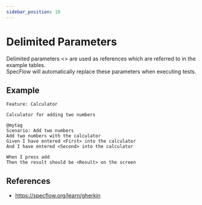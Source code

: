 ```yaml
---
sidebar_position: 10
---
```


# Delimited Parameters

Delimited parameters \<\> are used as references which are referred to in the example tables.  
SpecFlow will automatically replace these parameters when executing tests.

## Example

```gherkin
Feature: Calculator

Calculator for adding two numbers

@mytag
Scenario: Add two numbers
Add two numbers with the calculator
Given I have entered <First> into the calculator
And I have entered <Second> into the calculator

When I press add
Then the result should be <Result> on the screen
```

## References

- https://specflow.org/learn/gherkin
